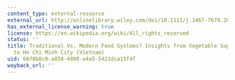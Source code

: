 ```yaml
---
content_type: external-resource
external_url: http://onlinelibrary.wiley.com/doi/10.1111/j.1467-7679.2006.00312.x/abstract
has_external_license_warning: true
license: https://en.wikipedia.org/wiki/All_rights_reserved
status: ''
title: Traditional Vs. Modern Food Systems? Insights from Vegetable Supply Chains
  to Ho Chi Minh City (Vietnam)
uid: 66f0b8c0-a858-4898-a4a5-5421dca15f4f
wayback_url: ''
---
```

